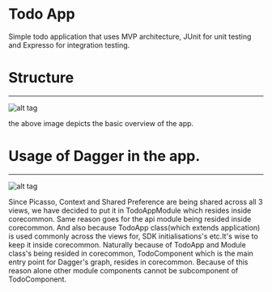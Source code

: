 # Todo App
Simple todo application that uses MVP architecture, JUnit for unit testing
and Expresso for integration testing.

# Structure
-----------
![alt tag](https://github.com/NULLPointerGuy/Todo/blob/master/assets/overview-arch.png)

the above image depicts the basic overview of the app.

# Usage of Dagger in the app.
-------------
![alt tag](https://github.com/NULLPointerGuy/Todo/blob/master/assets/DaggerOverview.png)

Since Picasso, Context and Shared Preference are being shared across all 3 views,
we have decided to put it in TodoAppModule which resides inside corecommon.
Same reason goes for the api module being resided inside corecommon.
And also because TodoApp class(which extends application) is used commonly across the views for,
SDK initialisations's etc.It's wise to keep it inside corecommon.
Naturally because of TodoApp and Module class's being resided in corecommon, TodoComponent
which is the main entry point for Dagger's graph, resides in corecommon.
Because of this reason alone other module components cannot be subcomponent of TodoComponent.
